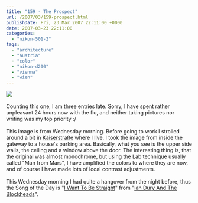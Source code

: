 ```yaml
---
title: "159 - The Prospect"
url: /2007/03/159-prospect.html
publishDate: Fri, 23 Mar 2007 22:11:00 +0000
date: 2007-03-23 22:11:00
categories: 
  - "nikon-501-2"
tags: 
  - "architecture"
  - "austria"
  - "color"
  - "nikon-d200"
  - "vienna"
  - "wien"
---
```

<a href="https://d25zfm9zpd7gm5.cloudfront.net/1200x1200/2007/20070321_081228_ps.jpg"><img src="https://d25zfm9zpd7gm5.cloudfront.net/0600x0600/2007/20070321_081228_ps.jpg"/></a><br/><br/>Counting this one, I am three entries late. Sorry, I have spent rather unpleasant 24 hours now with the flu, and neither taking pictures nor writing was my top priority :/<br/><br/>This image is from Wednesday morning. Before going to work I strolled around a bit in <a href="http://maps.google.com/?ie=UTF8&om=1&z=16&ll=48.197361,16.341133&spn=0.012773,0.016136" target="_blank">Kaiserstraße</a> where I live. I took the image from inside the gateway to a house's parking area. Basically, what you see is the upper side walls, the ceiling and a window above the door. The interesting thing is, that the original was almost monochrome, but using the Lab technique usually called "Man from Mars", I have amplified the colors to where they are now, and of course I have made lots of local contrast adjustments.<br/><br/>This Wednesday morning I had quite a hangover from the night before, thus the Song of the Day is "<a href="http://www.lyricsondemand.com/i/ianduryandtheblockheadslyrics/iwanttobestraightlyrics.html" target="_blank">I Want To Be Straight</a>" from "<a href="http://www.amazon.com/Sex-Drugs-Rock-Roll-Blockheads/dp/B0000032DA" target="_blank">Ian Dury And The Blockheads</a>".
